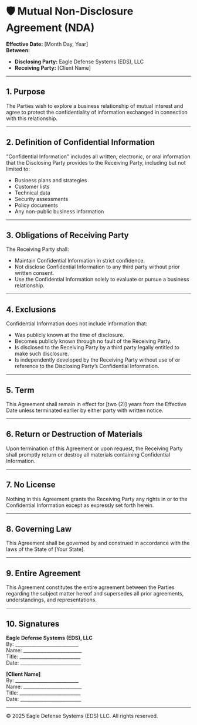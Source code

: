 # 🛡️ Mutual Non-Disclosure Agreement (NDA)

**Effective Date:** [Month Day, Year]  
**Between:**  
- **Disclosing Party:** Eagle Defense Systems (EDS), LLC  
- **Receiving Party:** [Client Name]

---

## 1. Purpose

The Parties wish to explore a business relationship of mutual interest and agree to protect the confidentiality of information exchanged in connection with this relationship.

---

## 2. Definition of Confidential Information

"Confidential Information" includes all written, electronic, or oral information that the Disclosing Party provides to the Receiving Party, including but not limited to:

- Business plans and strategies
- Customer lists
- Technical data
- Security assessments
- Policy documents
- Any non-public business information

---

## 3. Obligations of Receiving Party

The Receiving Party shall:

- Maintain Confidential Information in strict confidence.
- Not disclose Confidential Information to any third party without prior written consent.
- Use the Confidential Information solely to evaluate or pursue a business relationship.

---

## 4. Exclusions

Confidential Information does not include information that:

- Was publicly known at the time of disclosure.
- Becomes publicly known through no fault of the Receiving Party.
- Is disclosed to the Receiving Party by a third party legally entitled to make such disclosure.
- Is independently developed by the Receiving Party without use of or reference to the Disclosing Party’s Confidential Information.

---

## 5. Term

This Agreement shall remain in effect for [two (2)] years from the Effective Date unless terminated earlier by either party with written notice.

---

## 6. Return or Destruction of Materials

Upon termination of this Agreement or upon request, the Receiving Party shall promptly return or destroy all materials containing Confidential Information.

---

## 7. No License

Nothing in this Agreement grants the Receiving Party any rights in or to the Confidential Information except as expressly set forth herein.

---

## 8. Governing Law

This Agreement shall be governed by and construed in accordance with the laws of the State of [Your State].

---

## 9. Entire Agreement

This Agreement constitutes the entire agreement between the Parties regarding the subject matter hereof and supersedes all prior agreements, understandings, and representations.

---

## 10. Signatures

**Eagle Defense Systems (EDS), LLC**  
By: ___________________________  
Name: _________________________  
Title: __________________________  
Date: __________________________

**[Client Name]**  
By: ___________________________  
Name: _________________________  
Title: __________________________  
Date: __________________________

---

© 2025 Eagle Defense Systems (EDS) LLC. All rights reserved.
